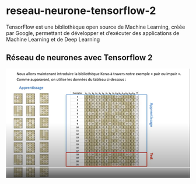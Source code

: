 # reseau-neurone-tensorflow-2
TensorFlow est une bibliothèque open source de Machine Learning, créée par Google, permettant de développer et d’exécuter des applications de Machine Learning et de Deep Learning
## Réseau de neurones avec Tensorflow 2
![reseau neurone](images/reseauneurone.png)
